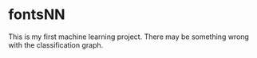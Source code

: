# fontsNN

This is my first machine learning project. There may be something wrong with the classification graph. 
